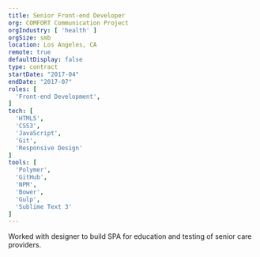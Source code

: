 ```yaml
---
title: Senior Front-end Developer
org: COMFORT Communication Project
orgIndustry: [ 'health' ]
orgSize: smb
location: Los Angeles, CA
remote: true
defaultDisplay: false
type: contract
startDate: "2017-04"
endDate: "2017-07"
roles: [
  'Front-end Development',
]
tech: [
  'HTML5',
  'CSS3',
  'JavaScript',
  'Git',
  'Responsive Design'
]
tools: [
  'Polymer',
  'GitHub',
  'NPM',
  'Bower',
  'Gulp',
  'Sublime Text 3'
]
---
```


Worked with designer to build SPA for education and testing of senior care providers.
